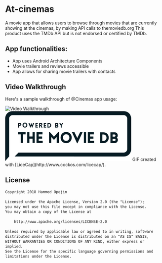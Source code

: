 # At-cinemas
A movie app that allows users to browse through movies that are currently showing at the cinemas, by making API calls to themoviedb.org
This product uses the TMDb API but is not endorsed or certified by TMDb.

## App functionalities:
* App uses Android Architecture Components 
* Movie trailers and reviews accessible
* App allows for sharing movie trailers with contacts


## Video Walkthrough 

Here's a sample walkthrough of @Cinemas app usage:

<img src='https://github.com/hammedopejin/at-cinemas/blob/master/Atcinemas%20App%20Demo.gif' title='Video Walkthrough' width='' alt='Video Walkthrough' />

<img src='https://github.com/hammedopejin/at-cinemas/blob/master/408x161-powered-by-rectangle-blue-10d3d41d2a0af9ebcb85f7fb62ffb6671c15ae8ea9bc82a2c6941f223143409e.png' title='themoviedb.org logo' width='' alt='themoviedb.org logo' />
GIF created with [LiceCap](http://www.cockos.com/licecap/).

## License

    Copyright 2018 Hammed Opejin

    Licensed under the Apache License, Version 2.0 (the "License");
    you may not use this file except in compliance with the License.
    You may obtain a copy of the License at

        http://www.apache.org/licenses/LICENSE-2.0

    Unless required by applicable law or agreed to in writing, software
    distributed under the License is distributed on an "AS IS" BASIS,
    WITHOUT WARRANTIES OR CONDITIONS OF ANY KIND, either express or implied.
    See the License for the specific language governing permissions and
    limitations under the License.
